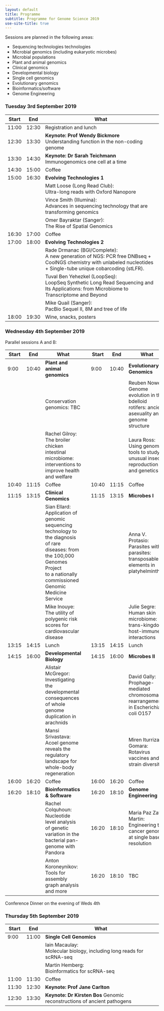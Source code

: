 ```yaml
---
layout: default
title: Programme
subtitle: Programme for Genome Science 2019
use-site-title: true
---
```


Sessions are planned in the following areas:

* Sequencing technologies technologies
* Microbial genomics (including eukaryotic microbes)
* Microbial populations
* Plant and animal genomics
* Clinical genomics
* Developmental biology
* Single cell genomics
* Evolutionary genomics
* Bioinformatics/software
* Genome Engineering


### Tuesday 3rd September 2019

| Start | End   | What                   |
|-------|-------|------------------------|
| 11:00 | 12:30 | Registration and lunch |
| 12:30 | 13:30 | __Keynote: Prof Wendy Bickmore__<br>Understanding function in the non-coding genome |
| 13:30 | 14:30 | __Keynote: Dr Sarah Teichmann__<br>Immunogenomics one cell at a time |
| 14:30 | 15:00 | Coffee                 |
| 15:00 | 16:30 | __Evolving Technologies 1__ |
|  |  | Matt Loose (Long Read Club): <br>Ultra-long reads with Oxford Nanopore |
|  |  | Vince Smith (Illumina): <br>Advances in sequencing technology that are transforming genomics |
|  |  | Omer Bayraktar (Sanger): <br>The Rise of Spatial Genomics |
| 16:30 | 17:00 | Coffee                 |
| 17:00 | 18:00 | __Evolving Technologies 2__ |
|  |  | Rade Drmanac (BGI/Complete): <br>A new generation of NGS:  PCR free DNBseq + CoolNGS chemistry with unlabeled nucleotides + Single-tube unique cobarcoding (stLFR). |
|  |  | Tuval Ben Yehezkel (LoopSeq): <br>LoopSeq Synthetic Long Read Sequencing and Its Applications: from Microbiome to Transcriptome and Beyond |
|  |  | Mike Quail (Sanger): <br>PacBio Sequel II, 8M and tree of life |
| 18:00 | 19:30 | Wine, snacks, posters  | 

### Wednesday 4th September 2019

Parallel sessions A and B:

| Start | End   | What                        |       | Start | End   | What       |
|-------|-------|-----------------------------|-------|-------|-------|------------|
| 9:00  | 10:40 | __Plant and animal genomics__   |       | 9:00  | 10:40 | __Evolutionary Genomics__ |
|       |       | Conservation genomics: TBC   |       |   |  |Reuben Nowell:<br>Genome evolution in the bdelloid rotifers: ancient asexuality and genome structure |
|       |       | Rachel Gilroy: <br>The broiler chicken intestinal microbiome: interventions to improve health and welfare   |       |   |  |Laura Ross:<br>Using genomic tools to study unusual insect reproduction and genetics |
| 10:40 | 11:15 | Coffee                      |       | 10:40 | 11:15 | Coffee     |
| 11:15 | 13:15 | __Clinical Genomics__           |       | 11:15 | 13:15 | __Microbes I__ |
|       |       | Sian Ellard: <br>Application of genomic sequencing technology to the diagnosis of rare<br> diseases: from the 100,000 Genomes Project<br> to a nationally commissioned Genomic Medicine Service                                |       |       |       | Anna V. Protasio: <br>Parasites within parasites: transposable elements in platyhelminthes |
|       |       | Mike Inouye: <br>The utility of polygenic risk scores for cardiovascular disease                               |       |       |       | Julie Segre: <br>Human skin microbiome: trans-kingdom, host-immune interactions  |
| 13:15 | 14:15 | Lunch                       |       | 13:15 | 14:15 | Lunch      |
| 14:15 | 16:00 | __Developmental Biology__       |       | 14:15 | 16:00 | __Microbes II__ |
|  |  | Alistair McGregor:<br>Investigating the developmental consequences of whole genome duplication in arachnids      | | || David Gally: <br>Prophage-mediated chromosomal rearrangements in Escherichia coli O157 | 
|  |  | Mansi Srivastava:<br>Acoel genome reveals the regulatory landscape for whole-body regeneration      |  |  |  |Miren Iturriza-Gomara: <br>Rotavirus vaccines and strain diversity |
| 16:00 | 16:20 | Coffee                      |       | 16:00 | 16:20 | Coffee     |
| 16:20 | 18:10 | __Bioinformatics & Software__   |       | 16:20 | 18:10 | __Genome Engineering__ |
|       |       | Rachel Colquhoun: <br>Nucleotide level analysis of genetic variation in the bacterial pan-genome with Pandora  |       | 16:20 | 18:10 | Maria Paz Zafra Martin: <br>Engineering the cancer genome at single base resolution |
|       |       | Anton Koroneynikov: <br>Tools for assembly graph analysis and more  |       | 16:20 | 18:10 | TBC |


Conference Dinner on the evening of Weds 4th

### Thursday 5th September 2019

| Start | End   | What             |
|-------|-------|------------------|
| 9:00  | 11:00 | __Single Cell Genomics__      |
|   |  | Iain Macaulay:<br>Molecular biology, including long reads for scRNA-seq      |
|   |  | Martin Hemberg:<br>Bioinformatics for scRNA-seq     |
| 11:00 | 11:30 | Coffee           |
| 11:30 | 12:30 | __Keynote: Prof Jane Carlton__ |
| 12:30 | 13:30 | __Keynote: Dr Kirsten Bos__ Genomic reconstructions of ancient pathogens |
